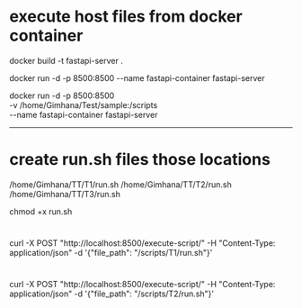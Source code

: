 # execute host files from docker container

docker build -t fastapi-server .

docker run -d -p 8500:8500 --name fastapi-container fastapi-server


docker run -d -p 8500:8500 \
  -v /home/Gimhana/Test/sample:/scripts \
  --name fastapi-container fastapi-server

















--------------------------------------------------------
# create run.sh files those locations
/home/Gimhana/TT/T1/run.sh
/home/Gimhana/TT/T2/run.sh
/home/Gimhana/TT/T3/run.sh

chmod +x run.sh



#
curl -X POST "http://localhost:8500/execute-script/" -H "Content-Type: application/json" -d '{"file_path": "/scripts/T1/run.sh"}'

#
curl -X POST "http://localhost:8500/execute-script/" -H "Content-Type: application/json" -d '{"file_path": "/scripts/T2/run.sh"}'
